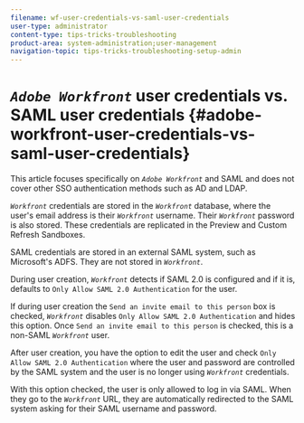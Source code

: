 ```yaml
---
filename: wf-user-credentials-vs-saml-user-credentials
user-type: administrator
content-type: tips-tricks-troubleshooting
product-area: system-administration;user-management
navigation-topic: tips-tricks-troubleshooting-setup-admin
---
```




# *`Adobe Workfront`* user credentials vs. SAML user credentials {#adobe-workfront-user-credentials-vs-saml-user-credentials}

This article focuses specifically on *`Adobe Workfront`* and SAML and does not cover other SSO authentication methods such as AD and LDAP.


*`Workfront`* credentials are stored in the *`Workfront`* database, where the user's email address is their *`Workfront`* username. Their *`Workfront`* password is also stored. These credentials are replicated in&nbsp;the Preview and Custom Refresh Sandboxes.


SAML credentials are stored in an external SAML system, such as Microsoft's ADFS. They are not stored in *`Workfront`*.


During user creation, *`Workfront`* detects if SAML 2.0 is configured and if it is, defaults to `Only Allow SAML 2.0 Authentication`&nbsp;for the user.


If during user creation the `Send an invite email to this person` box is checked, *`Workfront`* disables `Only Allow SAML 2.0 Authentication` and hides this option. Once `Send an invite email to this person` is checked, this is a non-SAML *`Workfront`* user.


After user creation, you have the option to edit the user and check `Only Allow SAML 2.0 Authentication` where the user and password are controlled by the SAML system and the user is no longer using *`Workfront`* credentials.


With this option checked, the user is only allowed to log in via SAML. When they go to the *`Workfront`* URL, they are automatically redirected to the SAML system asking for their SAML username and password.
